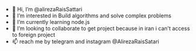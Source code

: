 - 👋 Hi, I’m @alirezaRaisSattari
- 👀 I’m interested in Build algorithms and solve complex problems
- 🌱 I’m currently learning node.js
- 💞️ I’m looking to collaborate to get project because in iran i can't access to foreign project
- 📫 reach me by telegram and instagram @AlirezaRaisSatari


